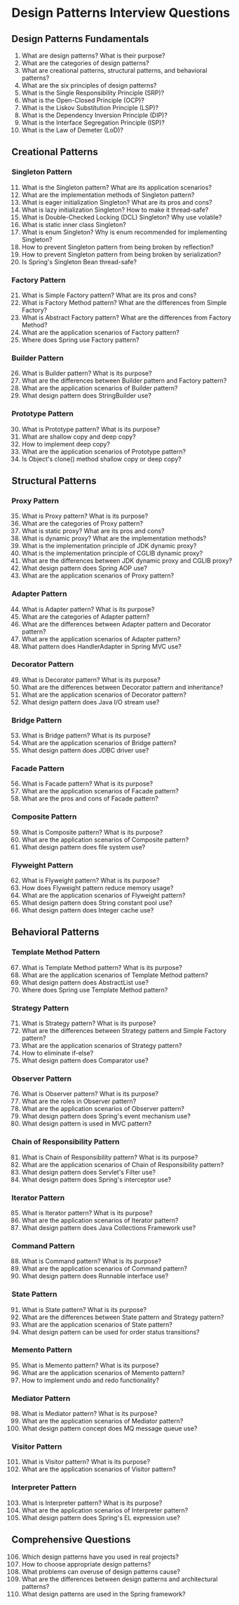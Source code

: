 # Design Patterns Interview Questions

## Design Patterns Fundamentals

1. What are design patterns? What is their purpose?
2. What are the categories of design patterns?
3. What are creational patterns, structural patterns, and behavioral patterns?
4. What are the six principles of design patterns?
5. What is the Single Responsibility Principle (SRP)?
6. What is the Open-Closed Principle (OCP)?
7. What is the Liskov Substitution Principle (LSP)?
8. What is the Dependency Inversion Principle (DIP)?
9. What is the Interface Segregation Principle (ISP)?
10. What is the Law of Demeter (LoD)?

## Creational Patterns

### Singleton Pattern

11. What is the Singleton pattern? What are its application scenarios?
12. What are the implementation methods of Singleton pattern?
13. What is eager initialization Singleton? What are its pros and cons?
14. What is lazy initialization Singleton? How to make it thread-safe?
15. What is Double-Checked Locking (DCL) Singleton? Why use volatile?
16. What is static inner class Singleton?
17. What is enum Singleton? Why is enum recommended for implementing Singleton?
18. How to prevent Singleton pattern from being broken by reflection?
19. How to prevent Singleton pattern from being broken by serialization?
20. Is Spring's Singleton Bean thread-safe?

### Factory Pattern

21. What is Simple Factory pattern? What are its pros and cons?
22. What is Factory Method pattern? What are the differences from Simple Factory?
23. What is Abstract Factory pattern? What are the differences from Factory Method?
24. What are the application scenarios of Factory pattern?
25. Where does Spring use Factory pattern?

### Builder Pattern

26. What is Builder pattern? What is its purpose?
27. What are the differences between Builder pattern and Factory pattern?
28. What are the application scenarios of Builder pattern?
29. What design pattern does StringBuilder use?

### Prototype Pattern

30. What is Prototype pattern? What is its purpose?
31. What are shallow copy and deep copy?
32. How to implement deep copy?
33. What are the application scenarios of Prototype pattern?
34. Is Object's clone() method shallow copy or deep copy?

## Structural Patterns

### Proxy Pattern

35. What is Proxy pattern? What is its purpose?
36. What are the categories of Proxy pattern?
37. What is static proxy? What are its pros and cons?
38. What is dynamic proxy? What are the implementation methods?
39. What is the implementation principle of JDK dynamic proxy?
40. What is the implementation principle of CGLIB dynamic proxy?
41. What are the differences between JDK dynamic proxy and CGLIB proxy?
42. What design pattern does Spring AOP use?
43. What are the application scenarios of Proxy pattern?

### Adapter Pattern

44. What is Adapter pattern? What is its purpose?
45. What are the categories of Adapter pattern?
46. What are the differences between Adapter pattern and Decorator pattern?
47. What are the application scenarios of Adapter pattern?
48. What pattern does HandlerAdapter in Spring MVC use?

### Decorator Pattern

49. What is Decorator pattern? What is its purpose?
50. What are the differences between Decorator pattern and inheritance?
51. What are the application scenarios of Decorator pattern?
52. What design pattern does Java I/O stream use?

### Bridge Pattern

53. What is Bridge pattern? What is its purpose?
54. What are the application scenarios of Bridge pattern?
55. What design pattern does JDBC driver use?

### Facade Pattern

56. What is Facade pattern? What is its purpose?
57. What are the application scenarios of Facade pattern?
58. What are the pros and cons of Facade pattern?

### Composite Pattern

59. What is Composite pattern? What is its purpose?
60. What are the application scenarios of Composite pattern?
61. What design pattern does file system use?

### Flyweight Pattern

62. What is Flyweight pattern? What is its purpose?
63. How does Flyweight pattern reduce memory usage?
64. What are the application scenarios of Flyweight pattern?
65. What design pattern does String constant pool use?
66. What design pattern does Integer cache use?

## Behavioral Patterns

### Template Method Pattern

67. What is Template Method pattern? What is its purpose?
68. What are the application scenarios of Template Method pattern?
69. What design pattern does AbstractList use?
70. Where does Spring use Template Method pattern?

### Strategy Pattern

71. What is Strategy pattern? What is its purpose?
72. What are the differences between Strategy pattern and Simple Factory pattern?
73. What are the application scenarios of Strategy pattern?
74. How to eliminate if-else?
75. What design pattern does Comparator use?

### Observer Pattern

76. What is Observer pattern? What is its purpose?
77. What are the roles in Observer pattern?
78. What are the application scenarios of Observer pattern?
79. What design pattern does Spring's event mechanism use?
80. What design pattern is used in MVC pattern?

### Chain of Responsibility Pattern

81. What is Chain of Responsibility pattern? What is its purpose?
82. What are the application scenarios of Chain of Responsibility pattern?
83. What design pattern does Servlet's Filter use?
84. What design pattern does Spring's interceptor use?

### Iterator Pattern

85. What is Iterator pattern? What is its purpose?
86. What are the application scenarios of Iterator pattern?
87. What design pattern does Java Collections Framework use?

### Command Pattern

88. What is Command pattern? What is its purpose?
89. What are the application scenarios of Command pattern?
90. What design pattern does Runnable interface use?

### State Pattern

91. What is State pattern? What is its purpose?
92. What are the differences between State pattern and Strategy pattern?
93. What are the application scenarios of State pattern?
94. What design pattern can be used for order status transitions?

### Memento Pattern

95. What is Memento pattern? What is its purpose?
96. What are the application scenarios of Memento pattern?
97. How to implement undo and redo functionality?

### Mediator Pattern

98. What is Mediator pattern? What is its purpose?
99. What are the application scenarios of Mediator pattern?
100. What design pattern concept does MQ message queue use?

### Visitor Pattern

101. What is Visitor pattern? What is its purpose?
102. What are the application scenarios of Visitor pattern?

### Interpreter Pattern

103. What is Interpreter pattern? What is its purpose?
104. What are the application scenarios of Interpreter pattern?
105. What design pattern does Spring's EL expression use?

## Comprehensive Questions

106. Which design patterns have you used in real projects?
107. How to choose appropriate design patterns?
108. What problems can overuse of design patterns cause?
109. What are the differences between design patterns and architectural patterns?
110. What design patterns are used in the Spring framework?
